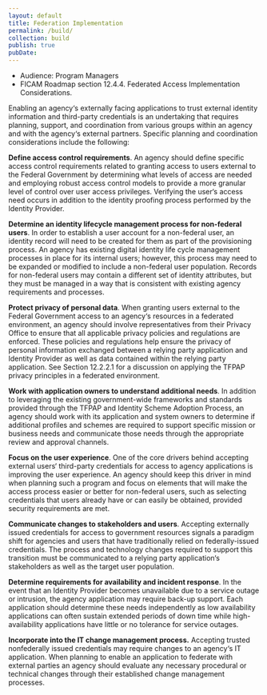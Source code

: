 ```yaml
---
layout: default
title: Federation Implementation
permalink: /build/
collection: build
publish: true
pubDate: 
---
```


- Audience: Program Managers
- FICAM Roadmap section 12.4.4. Federated Access Implementation Considerations.

Enabling an agency‘s externally facing applications to trust external identity information and
third-party credentials is an undertaking that requires planning, support, and coordination from
various groups within an agency and with the agency‘s external partners. Specific planning and
coordination considerations include the following:

<i class="fa fa-check-square-o"></i> **Define access control requirements**. An agency should define specific access control
requirements related to granting access to users external to the Federal Government by
determining what levels of access are needed and employing robust access control
models to provide a more granular level of control over user access privileges.
Verifying the user‘s access need occurs in addition to the identity proofing process
performed by the Identity Provider.

<i class="fa fa-check-square-o"></i> **Determine an identity lifecycle management process for non-federal users**. In order
to establish a user account for a non-federal user, an identity record will need to be
created for them as part of the provisioning process. An agency has existing digital identity life cycle management processes in
place for its internal users; however, this process may need to be expanded or modified to
include a non-federal user population. Records for non-federal users may contain a
different set of identity attributes, but they must be managed in a way that is consistent
with existing agency requirements and processes.

<i class="fa fa-check-square-o"></i> **Protect privacy of personal data**. When granting users external to the Federal
Government access to an agency‘s resources in a federated environment, an agency
should involve representatives from their Privacy Office to ensure that all applicable
privacy policies and regulations are enforced. These policies and regulations help ensure
the privacy of personal information exchanged between a relying party application and
Identity Provider as well as data contained within the relying party application. See
Section 12.2.2.1 for a discussion on applying the TFPAP privacy principles in a federated
environment.

<i class="fa fa-check-square-o"></i> **Work with application owners to understand additional needs**. In addition to
leveraging the existing government-wide frameworks and standards provided through the
TFPAP and Identity Scheme Adoption Process, an agency should work with its
application and system owners to determine if additional profiles and schemes are
required to support specific mission or business needs and communicate those needs
through the appropriate review and approval channels.

<i class="fa fa-check-square-o"></i> **Focus on the user experience**. One of the core drivers behind accepting external users‘
third-party credentials for access to agency applications is improving the user experience.
An agency should keep this driver in mind when planning such a program and focus on
elements that will make the access process easier or better for non-federal users, such as
selecting credentials that users already have or can easily be obtained, provided security
requirements are met.

<i class="fa fa-check-square-o"></i> **Communicate changes to stakeholders and users**. Accepting externally issued
credentials for access to government resources signals a paradigm shift for agencies and
users that have traditionally relied on federally-issued credentials. The process and
technology changes required to support this transition must be communicated to a relying
party application‘s stakeholders as well as the target user population.

<i class="fa fa-check-square-o"></i> **Determine requirements for availability and incident response**. In the event that an
Identity Provider becomes unavailable due to a service outage or intrusion, the agency
application may require back-up support. Each application should determine these needs
independently as low availability applications can often sustain extended periods of down
time while high-availability applications have little or no tolerance for service outages.

<i class="fa fa-check-square-o"></i> **Incorporate into the IT change management process.** Accepting trusted nonfederally
issued credentials may require changes to an agency‘s IT application. When
planning to enable an application to federate with external parties an agency should
evaluate any necessary procedural or technical changes through their established change
management processes.














